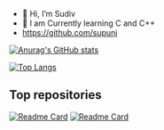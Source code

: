 - :wave: Hi, I’m Sudiv
- 🌱 I am Currently learning C and C++
- https://github.com/supunj

[![Anurag's GitHub stats](https://github-readme-stats.vercel.app/api?username=sudivj&hide=contribs&show_icons=true&theme=gruvbox)](https://github.com/anuraghazra/github-readme-stats)

[![Top Langs](https://github-readme-stats.vercel.app/api/top-langs/?username=sudivj&layout=compact&show_icons=true&theme=gruvbox)](https://github.com/anuraghazra/github-readme-stats)

Top repositories
-----
[![Readme Card](https://github-readme-stats.vercel.app/api/pin/?username=sudivj&repo=MineCraft-OpenGL)](https://github.com/sudivj/MineCraft-OpenGL)
[![Readme Card](https://github-readme-stats.vercel.app/api/pin/?username=sudivj&repo=Frujico-Website)](https://github.com/sudivj/Frujico-Website)
